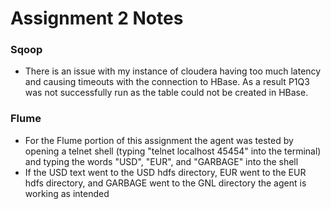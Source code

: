 # Assignment 2 Notes

### Sqoop

- There is an issue with my instance of cloudera having too much latency and causing timeouts with the connection to HBase. As a result P1Q3 was not successfully run as the table could not be created in HBase.

### Flume

- For the Flume portion of this assignment the agent was tested by opening a telnet shell (typing "telnet localhost 45454" into the terminal) and typing the words "USD", "EUR", and "GARBAGE" into the shell
- If the USD text went to the USD hdfs directory, EUR went to the EUR hdfs directory, and GARBAGE went to the GNL directory the agent is working as intended